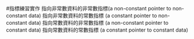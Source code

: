 #指標練習實作
指向非常數資料的非常數指標(a non-constant pointer to non-constant data)
指向非常數資料的常數指標 (a constant pointer to non-constant data)
指向常數資料的非常數指標 (a non-constant pointer to constant data)
指向常數資料的常數指標 (a constant pointer to constant data)
